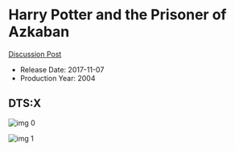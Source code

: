 # Harry Potter and the Prisoner of Azkaban

[Discussion Post](https://www.avsforum.com/threads/bass-eq-for-filtered-movies.2995212/post-56871910)

* Release Date: 2017-11-07
* Production Year: 2004

## DTS:X

![img 0](https://i.imgur.com/hZS7MKN.jpg)

![img 1](https://i.imgur.com/DoqBOl7.png)

